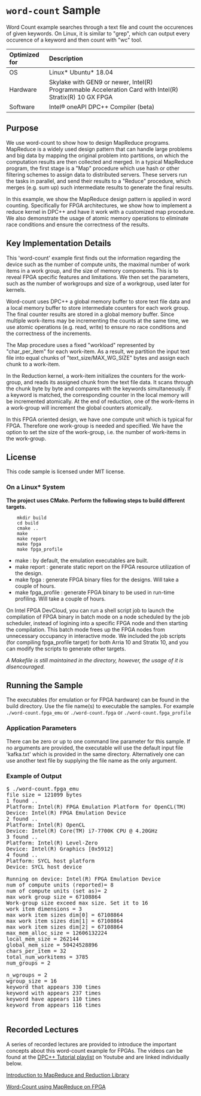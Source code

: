 # `word-count` Sample

Word Count example searches through a text file and count the occurences of given keywords. On Linux, it is similar to "grep", which can output every occurence of a keyword and then count with "wc" tool.  

| Optimized for                     | Description
|:---                               |:---
| OS                                | Linux* Ubuntu* 18.04
| Hardware                          | Skylake with GEN9 or newer, Intel(R) Programmable Acceleration Card with Intel(R) Stratix(R) 10 GX FPGA
| Software                          | Intel&reg; oneAPI DPC++ Compiler (beta)  

## Purpose

We use word-count to show how to design MapReduce programs. MapReduce is a widely used design pattern that can handle large problems and big data by mapping the original problem into partitions, on which the computation results are then collected and merged. In a typical MapReduce program, the first stage is a "Map" procedure which use hash or other filtering schemes to assign data to distributed servers. These servers run the tasks in parallel, and send their results to a "Reduce" procedure, which merges (e.g. sum up) such intermediate results to generate the final results. 

In this example, we show the MapReduce design pattern is applied in word counting. Specifically for FPGA architectures, we show how to implement a reduce kernel in DPC++ and have it work with a customized map procedure. We also demonstrate the usage of atomic memory operations to eliminate race conditions and ensure the correctness of the results.

## Key Implementation Details 

This 'word-count' example first finds out the information regarding the device such as the number of compute units, the maximal number of work items in a work group, and the size of memory components. This is to reveal FPGA specific features and limitations. We then set the parameters, such as the number of workgroups and size of a workgroup, used later for kernels. 

Word-count uses DPC++ a global memory buffer to store text file data and a local memory buffer to store intermediate counters for each work group. The final counter results are stored in a global memory buffer. Since multiple work-items may be incrementing the counts at the same time, we use atomic operations (e.g. read, write) to ensure no race conditions and the correctness of the increments.

The Map procedure uses a fixed "workload" represented by "char_per_item" for each work-item. As a result, we partition the input text file into equal chunks of "text_size/MAX_WG_SIZE" bytes and assign each chunk to a work-item. 

In the Reduction kernel, a work-item initializes the counters for the work-group, and reads its assigned chunk from the text file data. It scans through the chunk byte by byte and compares with the keywords simultaneously. If a keyword is matched, the corresponding counter in the local memory will be incremented atomically. At the end of reduction, one of the work-items in a work-group will increment the global counters atomically.  

In this FPGA oriented design, we have one compute unit which is typical for FPGA. Therefore one work-group is needed and specified. We have the option to set the size of the work-group, i.e. the number of work-items in the work-group. 

## License  
This code sample is licensed under MIT license. 

### On a Linux* System

**The project uses CMake. Perform the following steps to build different targets.** 

```
    mkdir build
    cd build
    cmake ..
    make
    make report
    make fpga
    make fpga_profile
```
* make : by default, the emulation executables are built.
* make report : generate static report on the FPGA resource utilization of the design.
* make fpga : generate FPGA binary files for the designs. Will take a couple of hours.
* make fpga_profile : generate FPGA binary to be used in run-time profiling. Will take a couple of hours.

On Intel FPGA DevCloud, you can run a shell script job to launch the compilation of FPGA binary in batch mode on a node scheduled by the job scheduler, instead of logining into a specific FPGA node and then starting the compilation. This batch mode frees up the FPGA nodes from unnecessary occupancy in interactive mode. We included the job scripts (for compiling fpga_profile target) for both Arria 10 and Stratix 10, and you can modify the scripts to generate other targets.

*A Makefile is still maintained in the directory, however, the usage of it is disencouraged.*

## Running the Sample

The executables (for emulation or for FPGA hardware) can be found in the build directory. Use the file name(s) to executable the samples. For example
    ```
    ./word-count.fpga_emu
    ```
or
    ```
    ./word-count.fpga
    ```
or
    ```
    ./word-count.fpga_profile
    ```

### Application Parameters
There can be zero or up to one command line parameter for this sample. If no arguments are provided, the executable will use the default input file 'kafka.txt' which is provided in the same directory. Alternatively one can use another text file by supplying the file name as the only argument.

### Example of Output
<pre>
$ ./word-count.fpga_emu 
file size = 121099 bytes 
1 found ..
Platform: Intel(R) FPGA Emulation Platform for OpenCL(TM)
Device: Intel(R) FPGA Emulation Device
2 found ..
Platform: Intel(R) OpenCL
Device: Intel(R) Core(TM) i7-7700K CPU @ 4.20GHz
3 found ..
Platform: Intel(R) Level-Zero
Device: Intel(R) Graphics [0x5912]
4 found ..
Platform: SYCL host platform
Device: SYCL host device

Running on device: Intel(R) FPGA Emulation Device
num of compute units (reported)= 8
num of compute units (set as)= 2
max work group size = 67108864
Work-group size exceed max size. Set it to 16
work item dimensions = 3
max work item sizes dim[0] = 67108864
max work item sizes dim[1] = 67108864
max work item sizes dim[2] = 67108864
max_mem_alloc_size = 12606132224
local_mem_size = 262144
global_mem_size = 50424528896
chars_per_item = 32
total_num_workitems = 3785
num_groups = 2

n_wgroups = 2
wgroup_size = 16
keyword that appears 330 times
keyword with appears 237 times
keyword have appears 110 times
keyword from appears 116 times

</pre>

## Recorded Lectures

A series of recorded lectures are provided to introduce the important concepts about this word-count example for FPGAs. The videos can be found at the [DPC++ Tutorial playlist](https://youtube.com/playlist?list=PLZ9YeF_1_vF8RqYPNpHToklJcDRoVocU4) on Youtube and are linked individually below. 

[Introduction to MapReduce and Reduction Library](https://youtu.be/c0JPxu0BgZE)

[Word-Count using MapReduce on FPGA](https://youtu.be/4HhQnUH0C6A)

